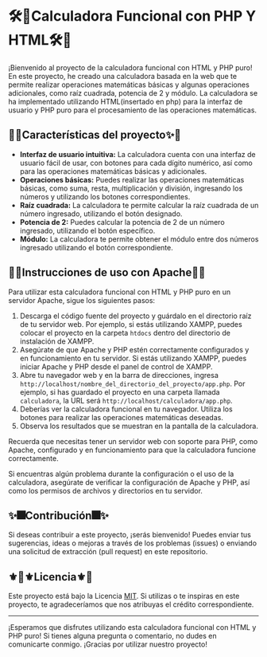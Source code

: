 # 🛠️💫**Calculadora Funcional con PHP Y HTML**🛠️💫 

¡Bienvenido al proyecto de la calculadora funcional con HTML y PHP puro! En este proyecto, he creado una calculadora basada en la web que te permite realizar operaciones matemáticas básicas y algunas operaciones adicionales, como raíz cuadrada, potencia de 2 y módulo. La calculadora se ha implementado utilizando HTML(insertado en php) para la interfaz de usuario y PHP puro para el procesamiento de las operaciones matemáticas.

## 🎉✨Características del proyecto✨🎉

- **Interfaz de usuario intuitiva:** La calculadora cuenta con una interfaz de usuario fácil de usar, con botones para cada dígito numérico, así como para las operaciones matemáticas básicas y adicionales.
- **Operaciones básicas:** Puedes realizar las operaciones matemáticas básicas, como suma, resta, multiplicación y división, ingresando los números y utilizando los botones correspondientes.
- **Raíz cuadrada:** La calculadora te permite calcular la raíz cuadrada de un número ingresado, utilizando el botón designado.
- **Potencia de 2:** Puedes calcular la potencia de 2 de un número ingresado, utilizando el botón específico.
- **Módulo:** La calculadora te permite obtener el módulo entre dos números ingresado utilizando el botón correspondiente.

## 🪷🍁Instrucciones de uso con Apache🍁🪷

Para utilizar esta calculadora funcional con HTML y PHP puro en un servidor Apache, sigue los siguientes pasos:

1. Descarga el código fuente del proyecto y guárdalo en el directorio raíz de tu servidor web. Por ejemplo, si estás utilizando XAMPP, puedes colocar el proyecto en la carpeta `htdocs` dentro del directorio de instalación de XAMPP.
2. Asegúrate de que Apache y PHP estén correctamente configurados y en funcionamiento en tu servidor. Si estás utilizando XAMPP, puedes iniciar Apache y PHP desde el panel de control de XAMPP.
3. Abre tu navegador web y en la barra de direcciones, ingresa `http://localhost/nombre_del_directorio_del_proyecto/app.php`. Por ejemplo, si has guardado el proyecto en una carpeta llamada `calculadora`, la URL será `http://localhost/calculadora/app.php`.
4. Deberías ver la calculadora funcional en tu navegador. Utiliza los botones para realizar las operaciones matemáticas deseadas.
5. Observa los resultados que se muestran en la pantalla de la calculadora. 

Recuerda que necesitas tener un servidor web con soporte para PHP, como Apache, configurado y en funcionamiento para que la calculadora funcione correctamente.

Si encuentras algún problema durante la configuración o el uso de la calculadora, asegúrate de verificar la configuración de Apache y PHP, así como los permisos de archivos y directorios en tu servidor.

## ✨🎆Contribución🎆✨

Si deseas contribuir a este proyecto, ¡serás bienvenido! Puedes enviar tus sugerencias, ideas o mejoras a través de los problemas (issues) o enviando una solicitud de extracción (pull request) en este repositorio.

## ⚜💮⚜️Licencia⚜️💮

Este proyecto está bajo la Licencia [MIT](https://chat.openai.com/c/LICENSE). Si utilizas o te inspiras en este proyecto, te agradeceríamos que nos atribuyas el crédito correspondiente.

------

¡Esperamos que disfrutes utilizando esta calculadora funcional con HTML y PHP puro! Si tienes alguna pregunta o comentario, no dudes en comunicarte conmigo. ¡Gracias por utilizar nuestro proyecto!